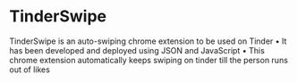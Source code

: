 # TinderSwipe
TinderSwipe is an auto-swiping chrome extension to be used on Tinder  • It has been developed and deployed using JSON and JavaScript • This chrome extension automatically keeps swiping on tinder till the person runs out of likes
